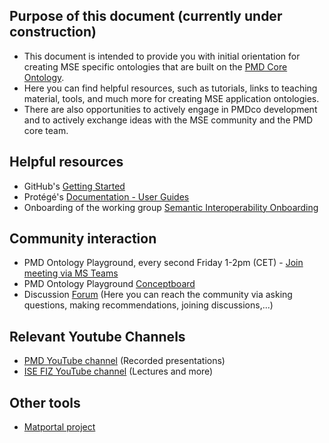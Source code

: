 ## Purpose of this document (currently under construction)

* This document is intended to provide you with initial orientation for creating MSE specific ontologies that are built on the [PMD Core Ontology](https://github.com/materialdigital/core-ontology).
* Here you can find helpful resources, such as tutorials, links to teaching material, tools, and much more for creating MSE application ontologies.
* There are also opportunities to actively engage in PMDco development and to actively exchange ideas with the MSE community and the PMD core team.

## Helpful resources
* GitHub's [Getting Started](https://docs.github.com/en/get-started)
* Protégé's [Documentation - User Guides](https://protegeproject.github.io/protege/)
* Onboarding of the working group [Semantic Interoperability Onboarding](https://forum.materialdigital.de/t/onboarding-semantische-interoperabilitaet/257)

## Community interaction
* PMD Ontology Playground, every second Friday 1-2pm (CET) - [Join meeting via MS Teams](https://teams.microsoft.com/l/meetup-join/19%3ameeting_YWZjM2RlMTYtMmJiNy00ODRiLWI5NzktNDJmMzE2YmNkZTkz%40thread.v2/0?context=%7b%22Tid%22%3a%224f5409f4-026c-4e93-9ebc-0b6bb8c5ca2d%22%2c%22Oid%22%3a%22f0db94e8-95c8-4080-a27a-58f45844eed3%22%7d)
* PMD Ontology Playground [Conceptboard](https://app.conceptboard.com/board/b7i6-1os9-t66s-bb7i-exu3)
* Discussion [Forum](https://forum.materialdigital.de) (Here you can reach the community via asking questions, making recommendations, joining discussions,...)

## Relevant Youtube Channels
* [PMD YouTube channel](https://www.youtube.com/channel/UCAwf5QXQ6Oa4NPaL3bXFvAA) (Recorded presentations)
* [ISE FIZ YouTube channel](https://www.youtube.com/channel/UCjkkhNSNuXrJpMYZoeSBw6Q/featured) (Lectures and more)

## Other tools
* [Matportal project](https://matportal.org)
